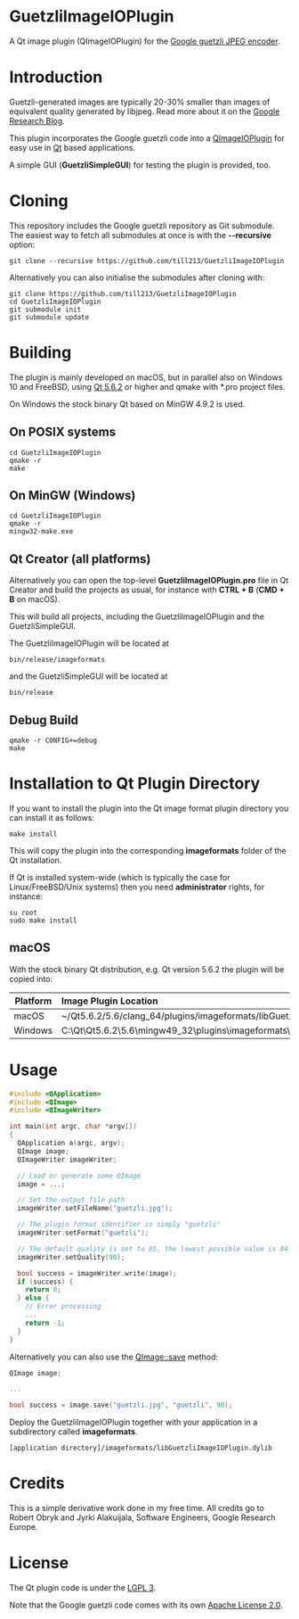 # GuetzliImageIOPlugin

A Qt image plugin (QImageIOPlugin) for the [Google guetzli JPEG encoder](https://github.com/google/guetzli).

# Introduction

Guetzli-generated images are typically 20-30% smaller than images of equivalent quality generated by libjpeg.
Read more about it on the [Google Research Blog](https://research.googleblog.com/2017/03/announcing-guetzli-new-open-source-jpeg.html?m=1).

This plugin incorporates the Google guetzli code into a [QImageIOPlugin](http://doc.qt.io/qt-5/qimageioplugin.html)
for easy use in [Qt](https://www.qt.io/) based applications.

A simple GUI (__GuetzliSimpleGUI__) for testing the plugin is provided, too.

# Cloning

This repository includes the Google guetzli repository as Git submodule. The easiest way to fetch all submodules
at once is with the __--recursive__ option:

```
git clone --recursive https://github.com/till213/GuetzliImageIOPlugin
```

Alternatively you can also initialise the submodules after cloning with:

```
git clone https://github.com/till213/GuetzliImageIOPlugin
cd GuetzliImageIOPlugin
git submodule init
git submodule update
```


# Building

The plugin is mainly developed on macOS, but in parallel also on Windows 10 and FreeBSD, using
[Qt 5.6.2](https://www.qt.io/download/) or higher and qmake with *.pro project files.

On Windows the stock binary Qt based on MinGW 4.9.2 is used.


## On POSIX systems

```
cd GuetzliImageIOPlugin
qmake -r
make
```

## On MinGW (Windows)

```
cd GuetzliImageIOPlugin
qmake -r
mingw32-make.exe
```

## Qt Creator (all platforms)

Alternatively you can open the top-level __GuetzliImageIOPlugin.pro__ file in Qt Creator
and build the projects as usual, for instance with __CTRL + B__ (__CMD + B__ on macOS).

This will build all projects, including the GuetzliImageIOPlugin and the GuetzliSimpleGUI.

The GuetzliImageIOPlugin will be located at

```
bin/release/imageformats
```

and the GuetzliSimpleGUI will be located at

```
bin/release
```

## Debug Build

```
qmake -r CONFIG+=debug
make
```

# Installation to Qt Plugin Directory

If you want to install the plugin into the Qt image format plugin directory you can install it as follows:

```
make install
```

This will copy the plugin into the corresponding __imageformats__ folder of the Qt installation.

If Qt is installed system-wide (which is typically the case for Linux/FreeBSD/Unix systems) then
you need __administrator__ rights, for instance:

```
su root
sudo make install
```


## macOS

With the stock binary Qt distribution, e.g. Qt version 5.6.2 the plugin will be copied into:

Platform    | Image Plugin Location |
----------- | :-------------------- |
macOS       | ~/Qt5.6.2/5.6/clang_64/plugins/imageformats/libGuetzliImageIOPlugin.dylib
Windows     | C:\Qt\Qt5.6.2\5.6\mingw49_32\plugins\imageformats\GuetzliIOPlugin.dll

# Usage

```C++
#include <QApplication>
#include <QImage>
#include <QImageWriter>

int main(int argc, char *argv[])
{
  QApplication a(argc, argv);
  QImage image;
  QImageWriter imageWriter;

  // Load or generate some QImage
  image = ...;

  // Set the output file path
  imageWriter.setFileName("guetzli.jpg");

  // The plugin format identifier is simply "guetzli"
  imageWriter.setFormat("guetzli");

  // The default quality is set to 85, the lowest possible value is 84
  imageWriter.setQuality(90);

  bool success = imageWriter.write(image);
  if (success) {
    return 0;
  } else {
    // Error processing
    ...
    return -1;
  }
}
```

Alternatively you can also use the [QImage::save](http://doc.qt.io/qt-5/qimage.html#save) method:

```C++
QImage image;

...

bool success = image.save("guetzli.jpg", "guetzli", 90);
```

Deploy the GuetzliImageIOPlugin together with your application in a subdirectory called __imageformats__.

```
[application directory]/imageformats/libGuetzliImageIOPlugin.dylib
```

# Credits

This is a simple derivative work done in my free time. All credits go to Robert Obryk and Jyrki Alakuijala, Software Engineers, Google Research Europe.

# License

The Qt plugin code is under the [LGPL 3](LICENSE).

Note that the Google guetzli code comes with its own [Apache License 2.0](https://github.com/google/guetzli/blob/master/LICENSE).



